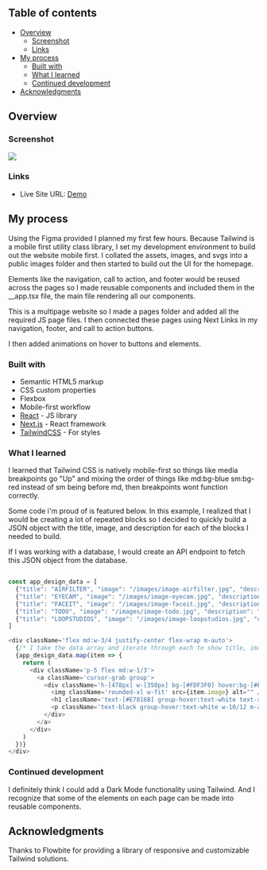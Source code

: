 ## Table of contents

- [Overview](#overview)
  - [Screenshot](#screenshot)
  - [Links](#links)
- [My process](#my-process)
  - [Built with](#built-with)
  - [What I learned](#what-i-learned)
  - [Continued development](#continued-development)
- [Acknowledgments](#acknowledgments)

## Overview

### Screenshot

![](/images/designo.png)

### Links

- Live Site URL: [Demo](https://team-designo.netlify.app/)

## My process

Using the Figma provided I planned my first few hours. Because Tailwind is a mobile first utility class library, I set my development environment to build out the website mobile first. I collated the assets, images, and svgs into a public images folder and then started to build out the UI for the homepage.

Elements like the navigation, call to action, and footer would be reused across the pages so I made reusable components and included them in the \_\_app.tsx file, the main file rendering all our components.

This is a multipage website so I made a pages folder and added all the required JS page files. I then connected these pages using Next Links in my navigation, footer, and call to action buttons.

I then added animations on hover to buttons and elements.

### Built with

- Semantic HTML5 markup
- CSS custom properties
- Flexbox
- Mobile-first workflow
- [React](https://reactjs.org/) - JS library
- [Next.js](https://nextjs.org/) - React framework
- [TailwindCSS](https://tailwindcss.com/) - For styles

### What I learned

I learned that Tailwind CSS is natively mobile-first so things like media breakpoints go "Up" and mixing the order of things like md:bg-blue sm:bg-red instead of sm being before md, then breakpoints wont function correctly.

Some code i'm proud of is featured below. In this example, I realized that I would be creating a lot of repeated blocks so I decided to quickly build a JSON object with the title, image, and description for each of the blocks I needed to build.

If I was working with a database, I would create an API endpoint to fetch this JSON object from the database.

```js

const app_design_data = [
  {"title": "AIRFILTER", "image": "/images/image-airfilter.jpg", "description": "Solving the problem of poor indoor air quality by filtering the air"},
  {"title": "EYECAM", "image": "/images/image-eyecam.jpg", "description": "Product that lets you edit your favorite photos and videos at any time"},
  {"title": "FACEIT", "image": "/images/image-faceit.jpg", "description": "Get to meet your favorite internet superstar with the faceit app"},
  {"title": "TODO", "image": "/images/image-todo.jpg", "description": "A todo app that features cloud sync with light and dark mode"},
  {"title": "LOOPSTUDIOS", "image": "/images/image-loopstudios.jpg", "description": "A VR experience app made for Loopstudios"},
]

<div className='flex md:w-3/4 justify-center flex-wrap m-auto'>
  {/* I take the data array and iterate through each to show title, image, and description */}
  {app_design_data.map(item => {
    return (
      <div className='p-5 flex md:w-1/3'>
        <a className='cursor-grab group'>
          <div className='h-[478px] w-[350px] bg-[#FDF3F0] hover:bg-[#E7816B] text-center rounded-xl'>
            <img className='rounded-xl w-fit' src={item.image} alt="" />
            <h1 className='text-[#E7816B] group-hover:text-white text-xl tracking-[5px] my-4'>{item.title}</h1>
            <p className='text-black group-hover:text-white w-10/12 m-auto'>{item.description}</p>
          </div>
        </a>
      </div>
    )
  })}
</div>
```

### Continued development

I definitely think I could add a Dark Mode functionality using Tailwind. And I recognize that some of the elements on each page can be made into reusable components.

## Acknowledgments

Thanks to Flowbite for providing a library of responsive and customizable Tailwind solutions.

